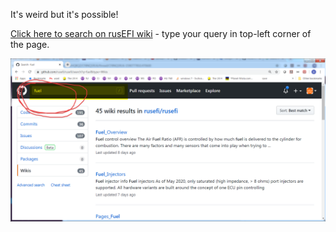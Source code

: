 It's weird but it's possible!

[Click here to search on rusEFI wiki](https://github.com/rusefi/rusefi/search?type=Wikis) - type your query in top-left corner of the page.

![project](FAQ/images/HOWTO_search_wiki.png)